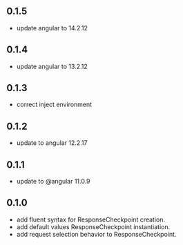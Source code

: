 ## 0.1.5

- update angular to 14.2.12

## 0.1.4

- update angular to 13.2.12

## 0.1.3

- correct inject environment

## 0.1.2

- update to angular 12.2.17

## 0.1.1

- update to @angular 11.0.9

## 0.1.0

- add fluent syntax for ResponseCheckpoint creation.
- add default values ResponseCheckpoint instantiation.
- add request selection behavior to ResponseCheckpoint.

